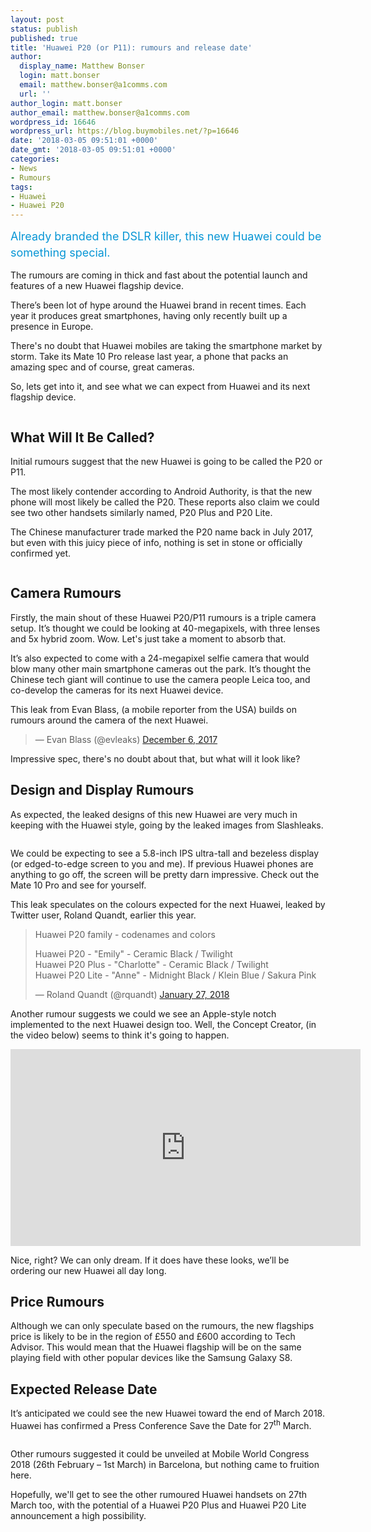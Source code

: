 ```yaml
---
layout: post
status: publish
published: true
title: 'Huawei P20 (or P11): rumours and release date'
author:
  display_name: Matthew Bonser
  login: matt.bonser
  email: matthew.bonser@a1comms.com
  url: ''
author_login: matt.bonser
author_email: matthew.bonser@a1comms.com
wordpress_id: 16646
wordpress_url: https://blog.buymobiles.net/?p=16646
date: '2018-03-05 09:51:01 +0000'
date_gmt: '2018-03-05 09:51:01 +0000'
categories:
- News
- Rumours
tags:
- Huawei
- Huawei P20
---
```

<p><span class="postStandFirst" style="color: #0896d5; line-height: 26px; font-size: 18px;">Already branded the DSLR killer, this new Huawei could be something special.</span></p>
<p>The rumours are coming in thick and fast about the potential launch and features of a new Huawei flagship device.</p>
<p>There&rsquo;s been lot of hype around the Huawei brand in recent times. Each year it produces great smartphones, having only recently built up a presence in Europe.</p>
<p>There's no doubt that Huawei mobiles are taking the smartphone market by storm. Take its Mate 10 Pro release last year, a phone that packs an amazing spec and of course, great cameras.</p>
<p>So, lets get into it, and see what we can expect from Huawei and its next flagship device.</p>
<p><img class="aligncenter size-full wp-image-16644" src="https://lh3.googleusercontent.com/45MpuvtPRQ93M-VJH_psc2wo6tAhASDPfc8mOpZdUbHNW7cm8wBCEXe03uLD6CJxT7zn5jB8HcykmDgwbRwuZwJ8=s0" alt="" /></p>
<h2>What Will It Be Called?</h2>
<p>Initial rumours suggest that the new Huawei is going to be called the P20 or P11.</p>
<p>The most likely contender according to Android Authority, is that the new phone will most likely be called the P20. These reports also claim we could see two other handsets similarly named, P20 Plus and P20 Lite.</p>
<p>The Chinese manufacturer trade marked the P20 name back in July 2017, but even with this juicy piece of info, nothing is set in stone or officially confirmed yet.</p>
<p><img class="aligncenter size-full wp-image-16642" src="https://lh3.googleusercontent.com/cCLQYeWTAN3M3iS_a3o2c0ojhfqSS__wZUMvDfj4yRbOIWU6YlpVzRah1Js_Pj0gPpXIcjuMmWsp5Y7LKcQfwpP1=s0" alt="" /></p>
<h2>Camera Rumours</h2>
<p>Firstly, the main shout of these Huawei P20/P11 rumours is a triple camera setup. It&rsquo;s thought we could be looking at 40-megapixels, with three lenses and 5x hybrid zoom. Wow. Let's just take a moment to absorb that.</p>
<p>It&rsquo;s also expected to come with a 24-megapixel selfie camera that would blow many other main smartphone cameras out the park. It&rsquo;s thought the Chinese tech giant will continue to use the camera people Leica too, and co-develop the cameras for its next Huawei device.</p>
<p>This leak from Evan Blass, (a mobile reporter from the USA) builds on rumours around the camera of the next Huawei.</p>
<blockquote class="twitter-tweet" data-lang="en"><p>&mdash; Evan Blass (@evleaks) <a href="https://twitter.com/evleaks/status/938234050917134336?ref_src=twsrc%5Etfw">December 6, 2017</a></p></blockquote>
<p><script async src="https://platform.twitter.com/widgets.js" charset="utf-8"></script></p>
<p>Impressive spec, there's no doubt about that, but what will it look like?</p>
<h2>Design and Display Rumours</h2>
<p>As expected, the leaked designs of this new Huawei are very much in keeping with the Huawei style, going by the leaked images from Slashleaks.</p>
<p><img class="aligncenter size-full wp-image-16641" src="https://lh3.googleusercontent.com/UGGQ6XiacgFo_6UJKB9QXO4O053cppGDar8P6ZjF7DEEEjNFZ-PMPUDODYYkJ8OwDZkKkszAe0H8EOc0hv6S59t9=s0" alt="" /></p>
<p>We could be expecting to see a 5.8-inch IPS ultra-tall and bezeless display (or edged-to-edge screen to you and me). If previous Huawei phones are anything to go off, the screen will be pretty darn impressive. Check out the Mate 10 Pro and see for yourself.</p>
<p>This leak speculates on the colours expected for the next Huawei, leaked by Twitter user, Roland Quandt, earlier this year.</p>
<blockquote class="twitter-tweet" data-lang="en">
<p dir="ltr" lang="en">Huawei P20 family - codenames and colors</p>
<p>Huawei P20 - "Emily" - Ceramic Black / Twilight<br />
Huawei P20 Plus - "Charlotte" - Ceramic Black / Twilight<br />
Huawei P20 Lite - "Anne" - Midnight Black / Klein Blue / Sakura Pink</p>
<p>&mdash; Roland Quandt (@rquandt) <a href="https://twitter.com/rquandt/status/957389296230649856?ref_src=twsrc%5Etfw">January 27, 2018</a></p></blockquote>
<p><script async src="https://platform.twitter.com/widgets.js" charset="utf-8"></script></p>
<p>Another rumour suggests we could we see an Apple-style notch implemented to the next Huawei design too. Well, the Concept Creator, (in the video below) seems to think it's going to happen.</p>
<p><iframe src="https://www.youtube.com/embed/L0bNimk_2J0" width="560" height="315" frameborder="0" allowfullscreen="allowfullscreen"></iframe></p>
<p>Nice, right? We can only dream. If it does have these looks, we&rsquo;ll be ordering our new Huawei all day long.</p>
<h2>Price Rumours</h2>
<p>Although we can only speculate based on the rumours, the new flagships price is likely to be in the region of &pound;550 and &pound;600 according to Tech Advisor. This would mean that the Huawei flagship will be on the same playing field with other popular devices like the Samsung Galaxy S8.</p>
<h2>Expected Release Date</h2>
<p>It&rsquo;s anticipated we could see the new Huawei toward the end of March 2018. Huawei has confirmed a Press Conference Save the Date for 27<sup>th</sup> March.</p>
<p><img class="aligncenter size-full wp-image-16645" src="https://lh3.googleusercontent.com/yd2pd4-v6npSGE0SnfMySvgzWIdM8PdkpHMKtHovK-87-tAXLKKk196G3jIe3XFH0x0LoqbdcHsLwJGkvJQGt6pS=s0" alt="" /></p>
<p>Other rumours suggested it could be unveiled at Mobile World Congress 2018 (26th February &ndash; 1st March) in Barcelona, but nothing came to fruition here.</p>
<p>Hopefully, we'll get to see the other rumoured Huawei handsets on 27th March too, with the potential of a Huawei P20 Plus and Huawei P20 Lite announcement a high possibility.</p>
<p><img class="aligncenter size-full wp-image-16630" src="https://lh3.googleusercontent.com/eu88N3cqrrgujVmHSfGhFQtgYU-lCEguME19y8ZeaI7LjPjHZZMvESPnHXVvkDu-h8ADzMehlnlKUSJNXGku4hN4=s0" alt="" /></p>
